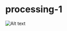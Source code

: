 # processing-1
![Alt text](https://cdn.pixabay.com/photo/2014/12/17/14/20/summer-anemone-571531_960_720.jpg)
